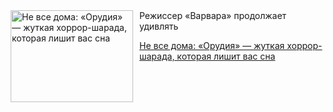<!--2025-08-09 21:16:01-->
<div class="yb">
  <div class="rss kino_kino"><a href="https://www.kino-teatr.ru/kino/art/pr/8079/" title="Не все дома: «Орудия» — жуткая хоррор-шарада, которая лишит вас сна"><img src="https://www.kino-teatr.ru/art/9/7/8079/poster.jpg" width="196" height="147" align="left" hspace="5" style="margin: 0px 10px 0px 5px" alt="Не все дома: «Орудия» — жуткая хоррор-шарада, которая лишит вас сна"/></a>Режиссер «Варвара» продолжает удивлять <p class="titl"><a href="https://www.kino-teatr.ru/kino/art/pr/8079/">Не все дома: «Орудия» — жуткая хоррор-шарада, которая лишит вас сна</a></p></div>
</div>
